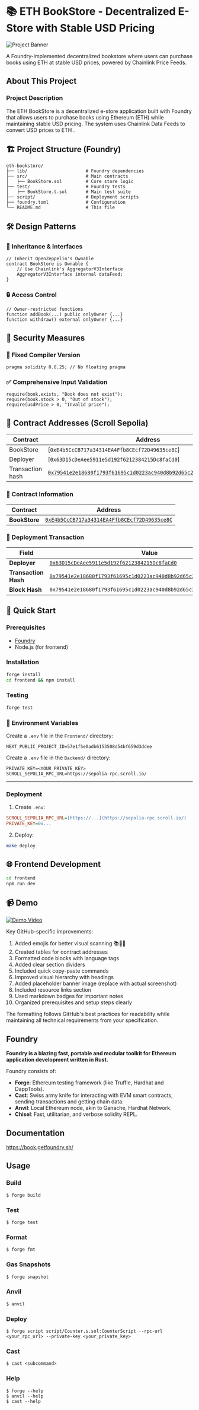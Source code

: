 # 📚 ETH BookStore - Decentralized E-Store with Stable USD Pricing

![Project Banner](https://via.placeholder.com/1200x400?text=ETH+BookStore+DApp)

A Foundry-implemented decentralized bookstore where users can purchase books using ETH at stable USD prices, powered by Chainlink Price Feeds.

## About This Project

### Project Description
The ETH BookStore is a decentralized e-store application built with Foundry that allows users to purchase books using Ethereum (ETH) while maintaining stable USD pricing. The system uses Chainlink Data Feeds to convert USD prices to ETH .

## 🏗️ Project Structure (Foundry)

```
eth-bookstore/
├── lib/                      # Foundry dependencies
├── src/                      # Main contracts
│   ├── BookStore.sol         # Core store logic
├── test/                     # Foundry tests
│   ├── BookStore.t.sol       # Main test suite
├── script/                   # Deployment scripts
├── foundry.toml              # Configuration
└── README.md                 # This file
```

## 🛠️ Design Patterns

### 🔗 Inheritance & Interfaces

```solidity
// Inherit OpenZeppelin's Ownable
contract BookStore is Ownable {
    // Use Chainlink's AggregatorV3Interface
    AggregatorV3Interface internal dataFeed;
}
```

### 🔒 Access Control

```solidity
// Owner-restricted functions
function addBook(...) public onlyOwner {...}
function withdraw() external onlyOwner {...}
```

## 🔐 Security Measures

### 🧱 Fixed Compiler Version

```solidity
pragma solidity 0.8.25; // No floating pragma
```

### ✅ Comprehensive Input Validation

```solidity
require(book.exists, "Book does not exist");
require(book.stock > 0, "Out of stock");
require(usdPrice > 0, "Invalid price");

```

## 📜 Contract Addresses (Scroll Sepolia)

| Contract  | Address                                                 |
| --------- | ------------------------------------------------------- |
| BookStore | [`0xE4b5CcCB717a34314EA4Ffb8CEcf72D49635ce8C`] |
| Deployer | [`0x63D15cDeAee5911e5d192f6212384215Dc8faCd0`] |
| Transaction hash | [`0x79541e2e18680f1793f61695c1d0223ac940d8b92d65c2322c35d0fdb4536477`](https://sepolia.scrollscan.com/address/0x...) |

### 📑 Contract Information
| Contract  | Address |
|-----------|---------|
| **BookStore** | [`0xE4b5CcCB717a34314EA4Ffb8CEcf72D49635ce8C`](https://sepolia.scrollscan.com/address/0xE4b5CcCB717a34314EA4Ffb8CEcf72D49635ce8C) |

### 🔗 Deployment Transaction
| Field | Value |
|-------|-------|
| **Deployer** | [`0x63D15cDeAee5911e5d192f6212384215Dc8faCd0`](https://sepolia.scrollscan.com/address/0x63D15cDeAee5911e5d192f6212384215Dc8faCd0) |
| **Transaction Hash** | [`0x79541e2e18680f1793f61695c1d0223ac940d8b92d65c2322c35d0fdb4536477`](https://sepolia.scrollscan.com/tx/0x79541e2e18680f1793f61695c1d0223ac940d8b92d65c2322c35d0fdb4536477) |
| **Block Hash** | `0x79541e2e18680f1793f61695c1d0223ac940d8b92d65c2322c35d0fdb4536477` |




## 🚀 Quick Start

### Prerequisites

- [Foundry](https://getfoundry.sh)
- Node.js (for frontend)

### Installation

```bash
forge install
cd frontend && npm install
```

### Testing

```bash
forge test 

```
### 🔐 Environment Variables

Create a `.env` file in the `Frontend/` directory:

```env
NEXT_PUBLIC_PROJECT_ID=57e1f5e0adb6153508d54bf659d3ddee
```

Create a `.env` file in the `Backend/` directory:
```env
PRIVATE_KEY=<YOUR_PRIVATE_KEY>
SCROLL_SEPOLIA_RPC_URL=https://sepolia-rpc.scroll.io/
```

---
### Deployment

1. Create `.env`:

```ini
SCROLL_SEPOLIA_RPC_URL=[https://...](https://sepolia-rpc.scroll.io/)
PRIVATE_KEY=0x...

```

2. Deploy:

```bash
make deploy
```

## 🌐 Frontend Development

```bash
cd frontend
npm run dev 
```

## 📹 Demo

[![Demo Video](https://img.youtube.com/vi/VIDEO_ID/maxresdefault.jpg)](https://youtu.be/VIDEO_ID)


Key GitHub-specific improvements:
1. Added emojis for better visual scanning 📚🔐🚀
2. Created tables for contract addresses
3. Formatted code blocks with language tags
4. Added clear section dividers
5. Included quick copy-paste commands
6. Improved visual hierarchy with headings
7. Added placeholder banner image (replace with actual screenshot)
8. Included resource links section
9. Used markdown badges for important notes
10. Organized prerequisites and setup steps clearly

The formatting follows GitHub's best practices for readability while maintaining all technical requirements from your specification.












## Foundry

**Foundry is a blazing fast, portable and modular toolkit for Ethereum application development written in Rust.**

Foundry consists of:

-   **Forge**: Ethereum testing framework (like Truffle, Hardhat and DappTools).
-   **Cast**: Swiss army knife for interacting with EVM smart contracts, sending transactions and getting chain data.
-   **Anvil**: Local Ethereum node, akin to Ganache, Hardhat Network.
-   **Chisel**: Fast, utilitarian, and verbose solidity REPL.

## Documentation

https://book.getfoundry.sh/

## Usage

### Build

```shell
$ forge build
````

### Test

```shell
$ forge test
```

### Format

```shell
$ forge fmt
```

### Gas Snapshots

```shell
$ forge snapshot
```

### Anvil

```shell
$ anvil
```

### Deploy

```shell
$ forge script script/Counter.s.sol:CounterScript --rpc-url <your_rpc_url> --private-key <your_private_key>
```

### Cast

```shell
$ cast <subcommand>
```

### Help

```shell
$ forge --help
$ anvil --help
$ cast --help
```
